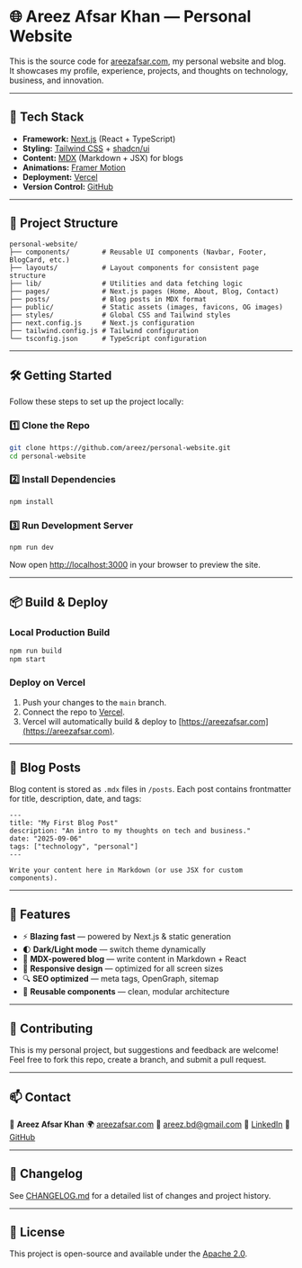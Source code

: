 # 🌐 Areez Afsar Khan — Personal Website

This is the source code for [areezafsar.com](https://areezafsar.com), my personal website and blog.
It showcases my profile, experience, projects, and thoughts on technology, business, and innovation.

---

## 🚀 Tech Stack

- **Framework:** [Next.js](https://nextjs.org/) (React + TypeScript)
- **Styling:** [Tailwind CSS](https://tailwindcss.com/) + [shadcn/ui](https://ui.shadcn.com/)
- **Content:** [MDX](https://mdxjs.com/) (Markdown + JSX) for blogs
- **Animations:** [Framer Motion](https://www.framer.com/motion/)
- **Deployment:** [Vercel](https://vercel.com/)
- **Version Control:** [GitHub](https://github.com/areez/personal-website)

---

## 📂 Project Structure

```
personal-website/
├── components/        # Reusable UI components (Navbar, Footer, BlogCard, etc.)
├── layouts/           # Layout components for consistent page structure
├── lib/               # Utilities and data fetching logic
├── pages/             # Next.js pages (Home, About, Blog, Contact)
├── posts/             # Blog posts in MDX format
├── public/            # Static assets (images, favicons, OG images)
├── styles/            # Global CSS and Tailwind styles
├── next.config.js     # Next.js configuration
├── tailwind.config.js # Tailwind configuration
└── tsconfig.json      # TypeScript configuration
```

---

## 🛠️ Getting Started

Follow these steps to set up the project locally:

### 1️⃣ Clone the Repo

```bash
git clone https://github.com/areez/personal-website.git
cd personal-website
```

### 2️⃣ Install Dependencies

```bash
npm install
```

### 3️⃣ Run Development Server

```bash
npm run dev
```

Now open [http://localhost:3000](http://localhost:3000) in your browser to preview the site.

---

## 📦 Build & Deploy

### Local Production Build

```bash
npm run build
npm start
```

### Deploy on Vercel

1. Push your changes to the `main` branch.
2. Connect the repo to [Vercel](https://vercel.com).
3. Vercel will automatically build & deploy to [https://areezafsar.com](https://areezafsar.com).

---

## 📝 Blog Posts

Blog content is stored as `.mdx` files in `/posts`.
Each post contains frontmatter for title, description, date, and tags:

```mdx
---
title: "My First Blog Post"
description: "An intro to my thoughts on tech and business."
date: "2025-09-06"
tags: ["technology", "personal"]
---

Write your content here in Markdown (or use JSX for custom components).
```

---

## 🎨 Features

- ⚡ **Blazing fast** — powered by Next.js & static generation
- 🌓 **Dark/Light mode** — switch theme dynamically
- 📝 **MDX-powered blog** — write content in Markdown + React
- 📱 **Responsive design** — optimized for all screen sizes
- 🔍 **SEO optimized** — meta tags, OpenGraph, sitemap
- 🧩 **Reusable components** — clean, modular architecture

---

## 🤝 Contributing

This is my personal project, but suggestions and feedback are welcome!
Feel free to fork this repo, create a branch, and submit a pull request.

---

## 📫 Contact

👤 **Areez Afsar Khan**
🌍 [areezafsar.com](https://areezafsar.com)
📧 [areez.bd@gmail.com](mailto:connect@areezafsar.com)
💼 [LinkedIn](https://linkedin.com/in/areezafsar)
🐙 [GitHub](https://github.com/areez)

---

## 📜 Changelog

See [CHANGELOG.md](./CHANGELOG.md) for a detailed list of changes and project history.

---

## 📜 License

This project is open-source and available under the [Apache 2.0](LICENSE).
